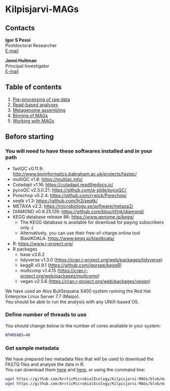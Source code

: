 # Kilpisjarvi-MAGs

## Contacts

**Igor S Pessi**  
Postdoctoral Researcher  
[E-mail](mailto:igor.pessi@helsinki.fi)

**Jenni Hultman**  
Principal Investigator  
[E-mail](mailto:jenni.hultman@helsinki.fi)

## Table of contents

1. [Pre-processing of raw data](https://github.com/ArcticMicrobialEcology/Kilpisjarvi-MAGs/blob/master/01-pre-processing.md)
2. [Read-based analyses](https://github.com/ArcticMicrobialEcology/Kilpisjarvi-MAGs/blob/master/02-read-based.md)
3. [Metagenome assembling](https://github.com/ArcticMicrobialEcology/Kilpisjarvi-MAGs/blob/master/03-assembling.md)
4. [Binning of MAGs]()
5. [Working with MAGs]()

## Before starting

### You will need to have these softwares installed and in your path

* fastQC v0.11.9: http://www.bioinformatics.babraham.ac.uk/projects/fastqc/
* multiQC v1.8: https://multiqc.info/
* Cutadapt v1.16: https://cutadapt.readthedocs.io/
* pycoQC v2.5.0.21: https://github.com/a-slide/pycoQC/
* Porechop v0.2.4: https://github.com/rrwick/Porechop/
* seqtk v1.3: https://github.com/lh3/seqtk/
* METAXA v2.2: https://microbiology.se/software/metaxa2/
* DIAMOND v0.9.25.126: https://github.com/bbuchfink/diamond/
* KEGG database release 86: https://www.genome.jp/kegg/
  * The KEGG database is available for download for paying subscribers only :(
  * Alternatively, you can use their free-of-charge online tool BlastKOALA: https://www.kegg.jp/blastkoala/
* R: https://www.r-project.org/
* R packages
  * base v3.6.2
  * tidyverse v1.3.0 (https://cran.r-project.org/web/packages/tidyverse)
  * keggR v0.9.1 (https://github.com/igorspp/keggR)
  * multcomp v1.4.15 (https://cran.r-project.org/web/packages/multcomp)
  * vegan v2.5.6 (https://cran.r-project.org/web/packages/vegan)

We have used an Atos BullSequana X400 system running the Red Hat Enterprise Linux Server 7.7 (Maipo).  
You should be able to run the analysis with any UNIX-based OS.

### Define number of threads to use

You should change below to the number of cores available in your system:

```bash
NTHREADS=40
```

### Get sample metadata

We have prepared two metadata files that will be used to download the FASTQ files and analyse the data in R.  
You can download them [here](https://github.com/ArcticMicrobialEcology/Kilpisjarvi-MAGs/blob/master/sample_metadata_illumina.txt) and [here](https://github.com/ArcticMicrobialEcology/Kilpisjarvi-MAGs/blob/master/sample_metadata_nanopore.txt), or using the command line:

```bash
wget https://github.com/ArcticMicrobialEcology/Kilpisjarvi-MAGs/blob/master/sample_metadata_illumina.txt
wget https://github.com/ArcticMicrobialEcology/Kilpisjarvi-MAGs/blob/master/sample_metadata_nanopore.txt
```
